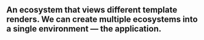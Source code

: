 ## An ecosystem that views different template renders. We can create multiple ecosystems into a single environment — the application.